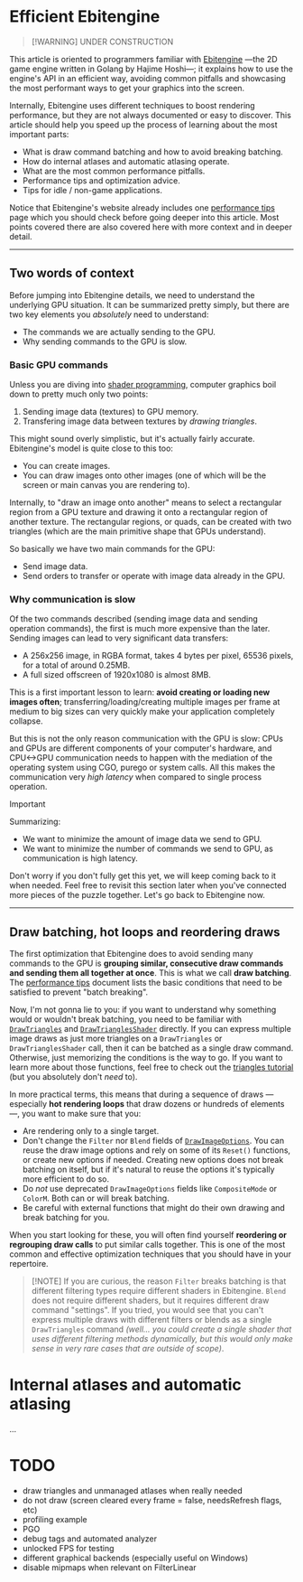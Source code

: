 # Efficient Ebitengine

> [!WARNING] UNDER CONSTRUCTION

This article is oriented to programmers familiar with [Ebitengine](https://github.com/hajimehoshi/ebiten) —the 2D game engine written in Golang by Hajime Hoshi—; it explains how to use the engine's API in an efficient way, avoiding common pitfalls and showcasing the most performant ways to get your graphics into the screen.

Internally, Ebitengine uses different techniques to boost rendering performance, but they are not always documented or easy to discover. This article should help you speed up the process of learning about the most important parts:

- What is draw command batching and how to avoid breaking batching.
- How do internal atlases and automatic atlasing operate.
- What are the most common performance pitfalls.
- Performance tips and optimization advice.
- Tips for idle / non-game applications.

Notice that Ebitengine's website already includes one [performance tips](https://ebitengine.org/en/documents/performancetips.html) page which you should check before going deeper into this article. Most points covered there are also covered here with more context and in deeper detail.

----

## Two words of context

Before jumping into Ebitengine details, we need to understand the underlying GPU situation. It can be summarized pretty simply, but there are two key elements you *absolutely* need to understand:

- The commands we are actually sending to the GPU.
- Why sending commands to the GPU is slow.

### Basic GPU commands

Unless you are diving into [shader programming](https://github.com/tinne26/kage-desk), computer graphics boil down to pretty much only two points:
1) Sending image data (textures) to GPU memory.
2) Transfering image data between textures by *drawing triangles*.

This might sound overly simplistic, but it's actually fairly accurate. Ebitengine's model is quite close to this too:
- You can create images.
- You can draw images onto other images (one of which will be the screen or main canvas you are rendering to).

Internally, to "draw an image onto another" means to select a rectangular region from a GPU texture and drawing it onto a rectangular region of another texture. The rectangular regions, or quads, can be created with two triangles (which are the main primitive shape that GPUs understand).

So basically we have two main commands for the GPU:
- Send image data.
- Send orders to transfer or operate with image data already in the GPU.

### Why communication is slow

Of the two commands described (sending image data and sending operation commands), the first is much more expensive than the later. Sending images can lead to very significant data transfers:
- A 256x256 image, in RGBA format, takes 4 bytes per pixel, 65536 pixels, for a total of around 0.25MB.
- A full sized offscreen of 1920x1080 is almost 8MB.

This is a first important lesson to learn: **avoid creating or loading new images often**; transferring/loading/creating multiple images per frame at medium to big sizes can very quickly make your application completely collapse.

But this is not the only reason communication with the GPU is slow: CPUs and GPUs are different components of your computer's hardware, and CPU<->GPU communication needs to happen with the mediation of the operating system using CGO, purego or system calls. All this makes the communication very *high latency* when compared to single process operation.

> [!IMPORTANT]
> Summarizing:
> - We want to minimize the amount of image data we send to GPU.
> - We want to minimize the number of commands we send to GPU, as communication is high latency.

Don't worry if you don't fully get this yet, we will keep coming back to it when needed. Feel free to revisit this section later when you've connected more pieces of the puzzle together. Let's go back to Ebitengine now.

----

## Draw batching, hot loops and reordering draws

The first optimization that Ebitengine does to avoid sending many commands to the GPU is **grouping similar, consecutive draw commands and sending them all together at once**. This is what we call **draw batching**. The [performance tips](https://ebitengine.org/en/documents/performancetips.html#Make_similar_draw_function_calls_successive) document lists the basic conditions that need to be satisfied to prevent "batch breaking".

Now, I'm not gonna lie to you: if you want to understand why something would or wouldn't break batching, you need to be familiar with [`DrawTriangles`](https://pkg.go.dev/github.com/hajimehoshi/ebiten/v2#Image.DrawTriangles) and [`DrawTrianglesShader`](https://pkg.go.dev/github.com/hajimehoshi/ebiten/v2#Image.DrawTrianglesShader) directly. If you can express multiple image draws as just more triangles on a `DrawTriangles` or `DrawTrianglesShader` call, then it can be batched as a single draw command. Otherwise, just memorizing the conditions is the way to go. If you want to learn more about those functions, feel free to check out the [triangles tutorial](https://github.com/tinne26/kage-desk/blob/main/docs/tutorials/triangles.md) (but you absolutely don't *need* to).

In more practical terms, this means that during a sequence of draws —especially **hot rendering loops** that draw dozens or hundreds of elements—, you want to make sure that you:
- Are rendering only to a single target.
- Don't change the `Filter` nor `Blend` fields of [`DrawImageOptions`](https://pkg.go.dev/github.com/hajimehoshi/ebiten/v2#DrawImageOptions). You can reuse the draw image options and rely on some of its `Reset()` functions, or create new options if needed. Creating new options does not break batching on itself, but if it's natural to reuse the options it's typically more efficient to do so.
- Do *not* use deprecated `DrawImageOptions` fields like `CompositeMode` or `ColorM`. Both can or will break batching.
- Be careful with external functions that might do their own drawing and break batching for you.

When you start looking for these, you will often find yourself **reordering or regrouping draw calls** to put similar calls together. This is one of the most common and effective optimization techniques that you should have in your repertoire.

> [!NOTE] If you are curious, the reason `Filter` breaks batching is that different filtering types require different shaders in Ebitengine. `Blend` does not require different shaders, but it requires different draw command "settings". If you tried, you would see that you can't express multiple draws with different filters or blends as a single `DrawTriangles` command *(well... you could create a single shader that uses different filtering methods dynamically, but this would only make sense in very rare cases that are outside of scope)*.

# Internal atlases and automatic atlasing

...

# TODO

- draw triangles and unmanaged atlases when really needed
- do not draw (screen cleared every frame = false, needsRefresh flags, etc)
- profiling example
- PGO
- debug tags and automated analyzer
- unlocked FPS for testing
- different graphical backends (especially useful on Windows)
- disable mipmaps when relevant on FilterLinear
